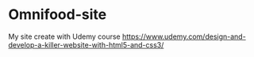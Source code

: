 # Omnifood-site
My site create with Udemy course https://www.udemy.com/design-and-develop-a-killer-website-with-html5-and-css3/ 
